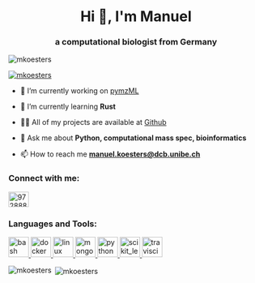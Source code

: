 <h1 align="center">Hi 👋, I'm Manuel</h1>
<h3 align="center">a computational biologist from Germany</h3>

<p align="left"> <img src="https://komarev.com/ghpvc/?username=mkoesters&label=Profile%20views&color=0e75b6&style=flat" alt="mkoesters" /> </p>

<p align="left"> <a href="https://github.com/ryo-ma/github-profile-trophy"><img src="https://github-profile-trophy.vercel.app/?username=mkoesters" alt="mkoesters" /></a> </p>

- 🔭 I’m currently working on [pymzML](https://www.github.com/pymzml/pymzml)

- 🌱 I’m currently learning **Rust**

- 👨‍💻 All of my projects are available at [Github](https://github.com/MKoesters?tab=repositories)

- 💬 Ask me about **Python, computational mass spec, bioinformatics**

- 📫 How to reach me **manuel.koesters@dcb.unibe.ch**

<h3 align="left">Connect with me:</h3>
<p align="left">
<a href="https://stackoverflow.com/users/9728885" target="blank"><img align="center" src="https://cdn.jsdelivr.net/npm/simple-icons@3.0.1/icons/stackoverflow.svg" alt="9728885" height="30" width="40" /></a>
</p>

<h3 align="left">Languages and Tools:</h3>
<p align="left"> <a href="https://www.gnu.org/software/bash/" target="_blank"> <img src="https://www.vectorlogo.zone/logos/gnu_bash/gnu_bash-icon.svg" alt="bash" width="40" height="40"/> </a> <a href="https://www.docker.com/" target="_blank"> <img src="https://www.docker.com/sites/default/files/d8/styles/role_icon/public/2019-07/vertical-logo-monochromatic.png?itok=erja9lKc" alt="docker" width="40" height="40"/> </a> <a href="https://flask.palletsprojects.com/" target="_blank">  </a> <a href="https://git-scm.com/" target="_blank"> <img src="https://devicons.github.io/devicon/devicon.git/icons/linux/linux-original.svg" alt="linux" width="40" height="40"/> </a> <a href="https://www.mongodb.com/" target="_blank"> <img src="https://devicons.github.io/devicon/devicon.git/icons/mongodb/mongodb-original-wordmark.svg" alt="mongodb" width="40" height="40"/> </a> <a href="https://www.python.org" target="_blank"> <img src="https://devicons.github.io/devicon/devicon.git/icons/python/python-original.svg" alt="python" width="40" height="40"/> </a> <a href="https://scikit-learn.org/" target="_blank"> <img src="https://upload.wikimedia.org/wikipedia/commons/0/05/Scikit_learn_logo_small.svg" alt="scikit_learn" width="40" height="40"/> </a> <a href="https://travis-ci.org" target="_blank"> <img src="https://www.vectorlogo.zone/logos/travis-ci/travis-ci-icon.svg" alt="travisci" width="40" height="40"/> </a> </p>

<p><img align="left" src="https://github-readme-stats.vercel.app/api/top-langs?username=mkoesters&show_icons=true&locale=en&layout=compact" alt="mkoesters" /></p>

<p>&nbsp;<img align="center" src="https://github-readme-stats.vercel.app/api?username=mkoesters&show_icons=true&locale=en" alt="mkoesters" /></p>
